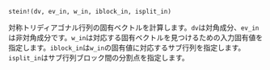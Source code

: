 ```
stein!(dv, ev_in, w_in, iblock_in, isplit_in)
```

対称トリディアゴナル行列の固有ベクトルを計算します。`dv`は対角成分、`ev_in`は非対角成分です。`w_in`は対応する固有ベクトルを見つけるための入力固有値を指定します。`iblock_in`は`w_in`の固有値に対応するサブ行列を指定します。`isplit_in`はサブ行列ブロック間の分割点を指定します。
